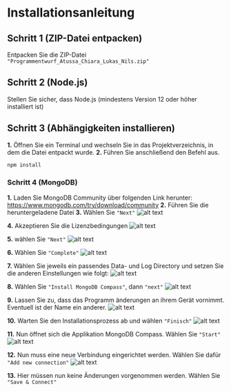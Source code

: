 # Installationsanleitung

## Schritt 1 (ZIP-Datei entpacken)
Entpacken Sie die ZIP-Datei `"Programmentwurf_Atussa_Chiara_Lukas_Nils.zip"`

## Schritt 2 (Node.js)
Stellen Sie sicher, dass Node.js (mindestens Version 12 oder höher installiert ist)

## Schritt 3 (Abhängigkeiten installieren)
**1.** Öffnen Sie ein Terminal und wechseln Sie in das Projektverzeichnis, in dem die Datei entpackt wurde.
**2.** Führen Sie anschließend den Befehl aus.
~~~bash
npm install
~~~

### Schritt 4 (MongoDB)
**1.** Laden Sie MongoDB Community über folgenden Link herunter: https://www.mongodb.com/try/download/community
**2.** Führen Sie die heruntergeladene Datei
**3.** Wählen Sie `"Next"`
![alt text](image.png)

**4.** Akzeptieren Sie die Lizenzbedingungen
![alt text](image-1.png)

**5.** wählen Sie `"Next"`
![alt text](image-2.png)

**6.** Wählen Sie `"Complete"`
![alt text](image-4.png)

**7.** Wählen Sie jeweils ein passendes Data- und Log Directory und setzen Sie die anderen Einstellungen wie folgt:
![alt text](image-5.png)

**8.** Wählen Sie `"Install MongoDB Compass"`, dann `"next"`
![alt text](image-8.png)

**9.** Lassen Sie zu, dass das Programm änderungen an ihrem Gerät vornimmt. Eventuell ist der Name ein anderer.
![alt text](image-9.png)

**10.** Warten Sie den Installationsprozess ab und wählen `"Finisch"`
![alt text](image-10.png)

**11.** Nun öffnet sich die Applikation MongoDB Compass. Wählen Sie `"Start"`
![alt text](image-11.png)

**12.** Nun muss eine neue Verbindung eingerichtet werden. Wählen Sie dafür `"Add new connection"`
![alt text](image-12.png)

**13.** Hier müssen nun keine Änderungen vorgenommen werden. Wählen Sie `"Save & Connect"`